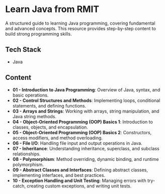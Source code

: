 # Learn Java from RMIT

A structured guide to learning Java programming, covering fundamental and advanced concepts. This resource provides step-by-step content to build strong programming skills.

## Tech Stack

- Java  

## Content

- **01 - Introduction to Java Programming**: Overview of Java, syntax, and basic operations.  
- **02 - Control Structures and Methods**: Implementing loops, conditional statements, and defining functions.  
- **03 - Arrays and Strings**: Working with arrays, string manipulation, and Java string methods.  
- **04 - Object-Oriented Programming (OOP) Basics 1**: Introduction to classes, objects, and encapsulation.  
- **05 - Object-Oriented Programming (OOP) Basics 2**: Constructors, access modifiers, and method overloading.  
- **06 - File I/O**: Handling file input and output operations in Java.  
- **07 - Inheritance**: Understanding inheritance, superclass, and subclass relationships.  
- **08 - Polymorphism**: Method overriding, dynamic binding, and runtime polymorphism.  
- **09 - Abstract Classes and Interfaces**: Defining abstract classes, implementing interfaces, and best practices.  
- **10 - Exception Handling and Unit Testing**: Managing errors with try-catch, creating custom exceptions, and writing unit tests.  
